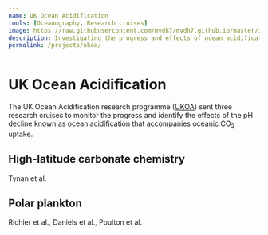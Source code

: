 ```yaml
---
name: UK Ocean Acidification
tools: [Oceanography, Research cruises]
image: https://raw.githubusercontent.com/mvdh7/mvdh7.github.io/master/images/ukoa/jr274sgeorgia.jpg
description: Investigating the progress and effects of ocean acidification in sensitive polar regions.
permalink: /projects/ukoa/
---
```


# **UK Ocean Acidification**

The UK Ocean Acidification research programme ([UKOA](https://www.oceanacidification.org.uk)) sent three research cruises to monitor the progress and identify the effects of the pH decline known as ocean acidification that accompanies oceanic CO<sub>2</sub> uptake.

## High-latitude carbonate chemistry

Tynan et al.

## Polar plankton

Richier et al., Daniels et al., Poulton et al.
